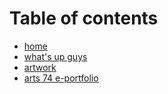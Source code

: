 # Table of contents

* [home](README.md)
* [what's up guys](about.md)
* [artwork](artwork.md)
* [arts 74 e-portfolio](arts-74-e-portfolio.md)

